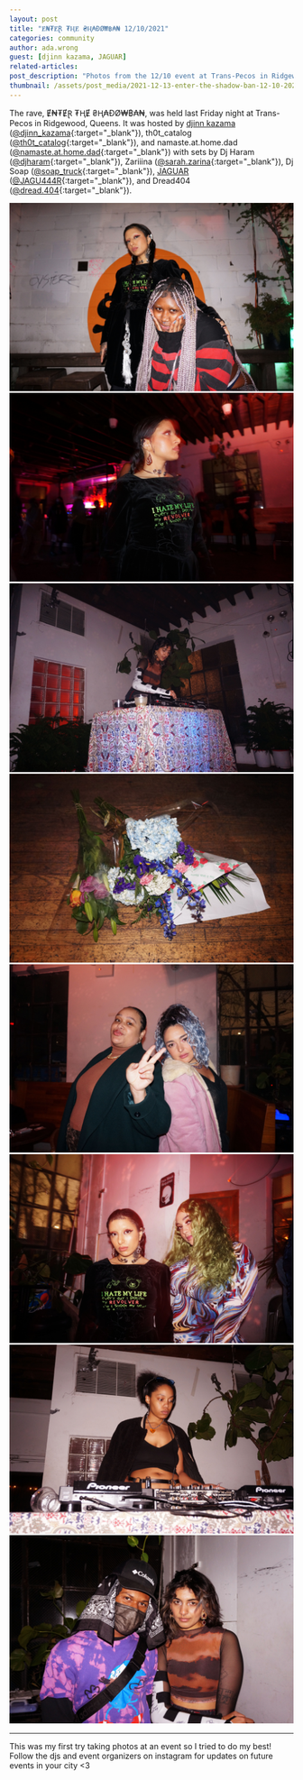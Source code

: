 ```yaml
---
layout: post
title: "Ɇ₦₮ɆⱤ ₮ⱧɆ ₴Ⱨ₳ĐØ₩฿₳₦ 12/10/2021"
categories: community
author: ada.wrong
guest: [djinn kazama, JAGUAR]
related-articles:
post_description: "Photos from the 12/10 event at Trans-Pecos in Ridgewood Queens, NY"
thumbnail: /assets/post_media/2021-12-13-enter-the-shadow-ban-12-10-2021/thumbnail.jpg
---
```

<style>
	.post img{
		margin-top: 1rem;
	}
</style>

The rave, Ɇ₦₮ɆⱤ ₮ⱧɆ ₴Ⱨ₳ĐØ₩฿₳₦, was held last Friday night at Trans-Pecos in Ridgewood, Queens. It was hosted by [djinn kazama](/creatordirectory/djinn_kazama) ([@djinn_kazama](https://www.instagram.com/djinn_kazama/){:target="_blank"}), th0t_catalog ([@th0t_catalog](https://www.instagram.com/th0t_catalog){:target="_blank"}), and namaste.at.home.dad ([@namaste.at.home.dad](https://www.instagram.com/namaste.at.home.dad/){:target="_blank"}) with sets by Dj Haram ([@djharam](https://www.instagram.com/djharam/){:target="_blank"}), Zariiina ([@sarah.zarina](https://www.instagram.com/sarah.zarina/){:target="_blank"}), Dj Soap ([@soap_truck](https://www.instagram.com/soap_truck/){:target="_blank"}), [JAGUAR](/creatordirectory/JAGUAR) ([@JAGU444R](https://www.instagram.com/JAGU444R/){:target="_blank"}), and Dread404 ([@dread.404](https://www.instagram.com/dread.404/){:target="_blank"}).

![Djinn Kazama and JAGUAR at Enter the Shadowban at Trans-Pecos](/assets/post_media/2021-12-13-enter-the-shadow-ban-12-10-2021/1.jpg)
![Djinn Kazama at Enter the Shadowban at Trans-Pecos](/assets/post_media/2021-12-13-enter-the-shadow-ban-12-10-2021/2.jpg)
![Zariiina djing at Enter the Shadowban at Trans-Pecos](/assets/post_media/2021-12-13-enter-the-shadow-ban-12-10-2021/3.jpg)
![Flowers for Hubert Obasanya at Enter the Shadowban at Trans-Pecos](/assets/post_media/2021-12-13-enter-the-shadow-ban-12-10-2021/4.jpg)
![yung_nihilist and th0t_catalog at Enter the Shadowban at Trans-Pecos](/assets/post_media/2021-12-13-enter-the-shadow-ban-12-10-2021/5.jpg)
![Djinn Kazama and Dj Haram at Enter the Shadowban at Trans-Pecos](/assets/post_media/2021-12-13-enter-the-shadow-ban-12-10-2021/6.jpg)
![Dj Soap djing at Enter the Shadowban at Trans-Pecos](/assets/post_media/2021-12-13-enter-the-shadow-ban-12-10-2021/7.jpg)
![Dread404 and Zariiina at Enter the Shadowban at Trans-Pecos](/assets/post_media/2021-12-13-enter-the-shadow-ban-12-10-2021/8.jpg)

---
This was my first try taking photos at an event so I tried to do my best! Follow the djs and event organizers on instagram for updates on future events in your city <3